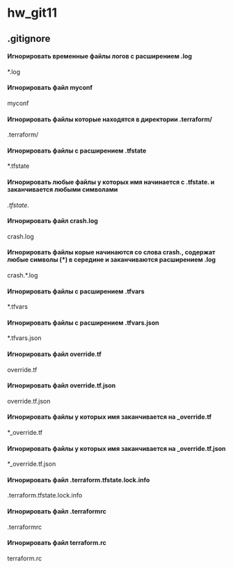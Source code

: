 # hw_git11
## .gitignore

#### Игнорировать временные файлы логов с расширением .log   
*.log 

#### Игнорировать файл myconf
myconf

#### Игнорировать файлы которые находятся в директории .terraform/
.terraform/

#### Игнорировать файлы с расширением .tfstate
*.tfstate
#### Игнорировать любые файлы у которых имя начинается с .tfstate. и заканчивается любыми символами
*.tfstate.* 

#### Игнорировать файл crash.log
crash.log

#### Игнорировать файлы корые начинаются со слова crash., содержат любые символы (*) в середине и заканчиваются расширением .log
crash.*.log

####  Игнорировать файлы с расширением .tfvars  
*.tfvars
####  Игнорировать файлы с расширением .tfvars.json  
*.tfvars.json

#### Игнорировать файл override.tf
override.tf
#### Игнорировать файл override.tf.json
override.tf.json
#### Игнорировать файлы у которых имя заканчивается на _override.tf
*_override.tf 
#### Игнорировать файлы у которых имя заканчивается на _override.tf.json
*_override.tf.json

#### Игнорировать файл .terraform.tfstate.lock.info
.terraform.tfstate.lock.info

#### Игнорировать файл .terraformrc
.terraformrc
#### Игнорировать файл terraform.rc
terraform.rc
